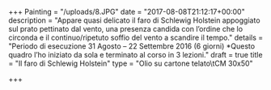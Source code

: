 +++
Painting = "/uploads/8.JPG"
date = "2017-08-08T21:12:17+00:00"
description = "Appare quasi delicato il faro di Schlewig Holstein appoggiato sul prato pettinato dal vento, una presenza candida con l’ordine che lo circonda e il continuo/ripetuto soffio del vento a scandire il tempo."
details = "Periodo di esecuzione 31 Agosto – 22 Settembre 2016 (6 giorni) *Questo quadro l’ho iniziato da sola e terminato al corso in 3 lezioni."
draft = true
title = "Il faro di Schlewig Holstein"
type = "Olio su cartone telato\tCM 30x50"

+++
